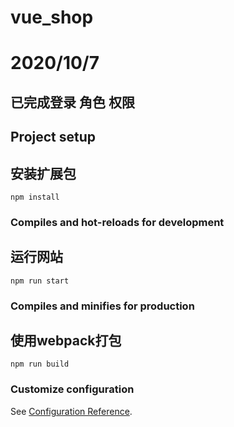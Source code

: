 # vue_shop
# 2020/10/7
## 已完成登录 角色 权限 

## Project setup
## 安装扩展包 
```
npm install
```

### Compiles and hot-reloads for development
## 运行网站
```
npm run start
```

### Compiles and minifies for production
## 使用webpack打包
```
npm run build
```

### Customize configuration
See [Configuration Reference](https://cli.vuejs.org/config/).
